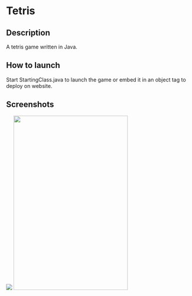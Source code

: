 # Tetris

<h2>Description</h2>
<p>A tetris game written in Java.</p>

<h2>How to launch</h2>
<p>Start StartingClass.java to launch the game or embed it in an object tag to deploy on website.</p>

<h2>Screenshots</h2>
<span class="table">
<span class="cell"><img  src="https://raw.githubusercontent.com/IlyaIvanov1/Tetris/master/src/data/screenshot1.png"></span>
<span class="cell"><img width="309" height = "472" src="https://raw.githubusercontent.com/IlyaIvanov1/Tetris/master/src/data/screenshot2.png"></span>
</span>
